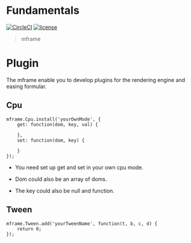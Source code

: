 # Fundamentals

[![CircleCI](https://img.shields.io/circleci/project/github/momentum-design/momentum-ui/master.svg)](https://circleci.com/gh/momentum-design/momentum-ui/)
[![license](https://img.shields.io/github/license/momentum-design/momentum-ui.svg?color=blueviolet)](https://github.com/momentum-design/momentum-ui/blob/master/charts/LICENSE)

> mframe

# Plugin

The mframe enable you to develop plugins for the rendering engine and easing formular.

## Cpu

```
mframe.Cpu.install('yourOwnMode', {
    get: function(dom, key, val) {

    },
    set: function(dom, key) {

    }
});
```

+ You need set up get and set in your own cpu mode.

+ Dom could also be an array of doms.

+ The key could also be null and function.

## Tween

```
mframe.Tween.add('yourTweenName', function(t, b, c, d) {
    return 0;
});
```